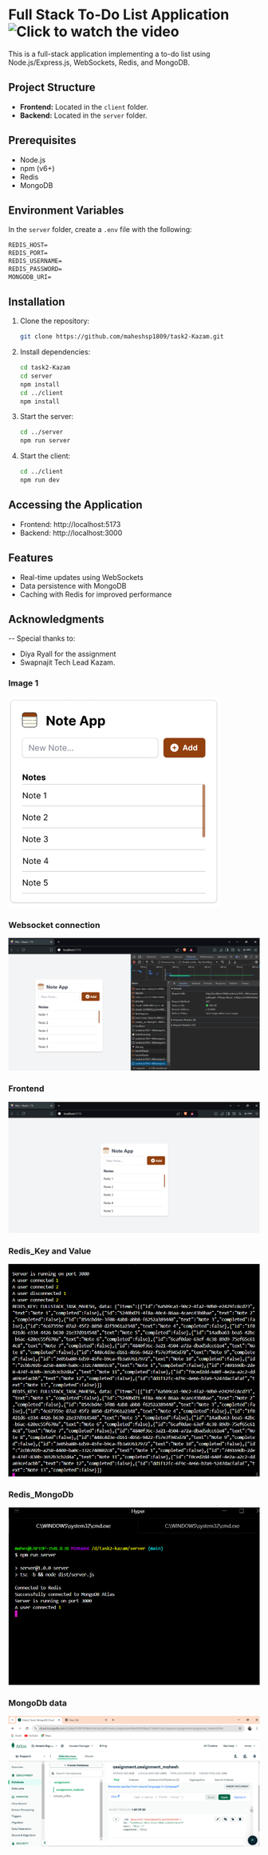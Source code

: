 # Full Stack To-Do List Application ![Click to watch the video](https://drive.google.com/file/d/1cAjXSm8R5R9EU2M8N5SP7ECRxhcLf7je/view?usp=sharing)

This is a full-stack application implementing a to-do list using Node.js/Express.js, WebSockets, Redis, and MongoDB.

## Project Structure

- **Frontend:** Located in the `client` folder.
- **Backend:** Located in the `server` folder.

## Prerequisites

- Node.js
- npm (v6+)
- Redis
- MongoDB

## Environment Variables

In the `server` folder, create a `.env` file with the following:

```
REDIS_HOST=
REDIS_PORT=
REDIS_USERNAME=
REDIS_PASSWORD=
MONGODB_URI=
```

## Installation

1. Clone the repository:

   ```bash
   git clone https://github.com/maheshsp1809/task2-Kazam.git
   ```

2. Install dependencies:

   ```bash
   cd task2-Kazam
   cd server
   npm install
   cd ../client
   npm install
   ```

3. Start the server:

   ```bash
   cd ../server
   npm run server
   ```

4. Start the client:
   ```bash
   cd ../client
   npm run dev
   ```

## Accessing the Application

- Frontend: http://localhost:5173
- Backend: http://localhost:3000

## Features

- Real-time updates using WebSockets
- Data persistence with MongoDB
- Caching with Redis for improved performance

## Acknowledgments

-- Special thanks to:

- Diya Ryall for the assignment
- Swapnajit Tech Lead Kazam.

### Image 1

![Image 1](public/frontend1.png)

### Websocket connection

![Image 2](public/websocket.png)

### Frontend

![Image 3](public/frontend3.png)

### Redis_Key and Value

![Image 4](public/redis_cache.png)

### Redis_MongoDb

![Image 5](public/redis_mongodb_users.png)

### MongoDb data

![Image 6](public/mongodb_cloud.png)

